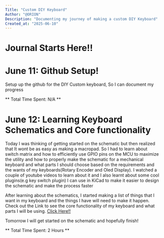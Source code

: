 ```yaml
---
Title: "Custom DIY Keyboard"
Author: "@ORION"
Description: "Documenting my journey of making a custom DIY Keyboard"
Created_at: "2025-06-10"
---
```


# Journal Starts Here!!

# June 11: Github Setup!
Setup up the github for the DIY Custom keyboard, So I can document my progress

** Total Time Spent: N/A **

# June 12: Learning Keyboard Schematics and Core functionality

Today I was thinking of getting started on the schematic but then realized that It wont be as easy as making a macropad. So I had to learn about switch matrix and how to efficiently use GPIO pins on the MCU to maximize the utility and how to properly make the schematic for a mechanical keyboard and what parts I should choose based on the requirements and the wants of my keyboards(Rotary Encoder and Oled Display). I watched a couple of youtube videos to learn about it and I also learnt about some cool plugins(e.g key switch plugin) I can use in KiCad to make it easier to design the schematic and make the process faster

After learning about the schematics, I started making a list of things that I want in my keyboard and the things I have will need to make it happen. Check out the Link to see the core functionality of my keyboard and what parts I will be using.
[Click Here!!](https://docs.google.com/document/d/16dAgHImxQ1OMsn2_r7Q9AnMd_Z1fVW2yfl9RcRUop_U/edit?usp=sharing)

Tomorrow I will get started on the schematic and hopefully finish!

** Total Time Spent: 2 Hours **
